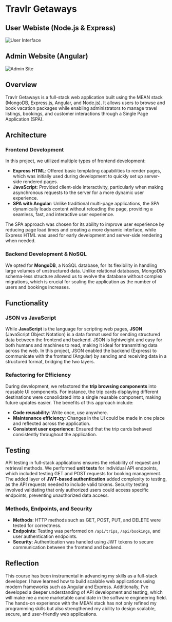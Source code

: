 # Travlr Getaways

## User Webiste (Node.js & Express)
![User Interface](https://github.com/user-attachments/assets/04d48650-078a-4b55-94fe-2fd3d5c1477b)

## Admin Website (Angular)
![Admin Site](https://github.com/user-attachments/assets/5a0a2366-4f26-4a04-98d5-95107169ff57)


## Overview

Travlr Getaways is a full-stack web application built using the MEAN stack (MongoDB, Express.js, Angular, and Node.js). It allows users to browse and book vacation packages while enabling administrators to manage travel listings, bookings, and customer interactions through a Single Page Application (SPA).

## Architecture

### Frontend Development

In this project, we utilized multiple types of frontend development: 
- **Express HTML**: Offered basic templating capabilities to render pages, which was initially used during development to quickly set up server-side rendered pages.
- **JavaScript**: Provided client-side interactivity, particularly when making asynchronous requests to the server for a more dynamic user experience.
- **SPA with Angular**: Unlike traditional multi-page applications, the SPA dynamically loads content without reloading the page, providing a seamless, fast, and interactive user experience.

The SPA approach was chosen for its ability to improve user experience by reducing page load times and creating a more dynamic interface, while Express HTML was used for early development and server-side rendering when needed.

### Backend Development & NoSQL

We opted for **MongoDB**, a NoSQL database, for its flexibility in handling large volumes of unstructured data. Unlike relational databases, MongoDB’s schema-less structure allowed us to evolve the database without complex migrations, which is crucial for scaling the application as the number of users and bookings increases.

## Functionality

### JSON vs JavaScript

While **JavaScript** is the language for scripting web pages, **JSON** (JavaScript Object Notation) is a data format used for sending structured data between the frontend and backend. JSON is lightweight and easy for both humans and machines to read, making it ideal for transmitting data across the web. In this project, JSON enabled the backend (Express) to communicate with the frontend (Angular) by sending and receiving data in a structured format, bridging the two layers.

### Refactoring for Efficiency

During development, we refactored the **trip browsing components** into reusable UI components. For instance, the trip cards displaying different destinations were consolidated into a single reusable component, making future updates easier. The benefits of this approach include:
- **Code reusability**: Write once, use anywhere.
- **Maintenance efficiency**: Changes in the UI could be made in one place and reflected across the application.
- **Consistent user experience**: Ensured that the trip cards behaved consistently throughout the application.

## Testing

API testing in full-stack applications ensures the reliability of request and retrieval methods. We performed **unit tests** for individual API endpoints, which included testing GET and POST requests for booking management. The added layer of **JWT-based authentication** added complexity to testing, as the API requests needed to include valid tokens. Security testing involved validating that only authorized users could access specific endpoints, preventing unauthorized data access.

### Methods, Endpoints, and Security

- **Methods**: HTTP methods such as GET, POST, PUT, and DELETE were tested for correctness.
- **Endpoints**: Testing was performed on `/api/trips`, `/api/bookings`, and user authentication endpoints.
- **Security**: Authentication was handled using JWT tokens to secure communication between the frontend and backend.

## Reflection

This course has been instrumental in advancing my skills as a full-stack developer. I have learned how to build scalable web applications using modern frameworks such as Angular and Express. Additionally, I’ve developed a deeper understanding of API development and testing, which will make me a more marketable candidate in the software engineering field. The hands-on experience with the MEAN stack has not only refined my programming skills but also strengthened my ability to design scalable, secure, and user-friendly web applications.
